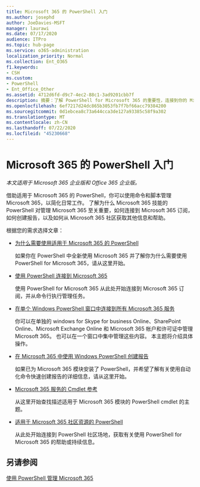 ```yaml
---
title: Microsoft 365 的 PowerShell 入门
ms.author: josephd
author: JoeDavies-MSFT
manager: laurawi
ms.date: 07/17/2020
audience: ITPro
ms.topic: hub-page
ms.service: o365-administration
localization_priority: Normal
ms.collection: Ent_O365
f1.keywords:
- CSH
ms.custom:
- PowerShell
- Ent_Office_Other
ms.assetid: 4712d6fd-d9c7-4ec2-88c1-3ad9201cbb7f
description: 摘要：了解 PowerShell for Microsoft 365 的重要性，连接到你的 Microsoft 365 租户，并获取帮助。
ms.openlocfilehash: 6ef7217d24dc865b3053fb7f7bf66acc79384200
ms.sourcegitcommit: 0d1ebcea8c73a644cca3de127a93385c58f9a302
ms.translationtype: MT
ms.contentlocale: zh-CN
ms.lasthandoff: 07/22/2020
ms.locfileid: "45230668"
---
```

# <a name="getting-started-with-powershell-for-microsoft-365"></a>Microsoft 365 的 PowerShell 入门

*本文适用于 Microsoft 365 企业版和 Office 365 企业版。*

借助适用于 Microsoft 365 的 PowerShell，你可以使用命令和脚本管理 Microsoft 365，以简化日常工作。 了解为什么 Microsoft 365 技能的 PowerShell 对管理 Microsoft 365 至关重要，如何连接到 Microsoft 365 订阅，如何创建报告，以及如何从 Microsoft 365 社区获取其他信息和帮助。
  
根据您的需求选择文章：
  
- [为什么需要使用适用于 Microsoft 365 的 PowerShell](why-you-need-to-use-office-365-powershell.md)
    
    如果你在 PowerShell 中全新使用 Microsoft 365 并了解你为什么需要使用 PowerShell for Microsoft 365，请从这里开始。 
    
- [使用 PowerShell 连接到 Microsoft 365](connect-to-office-365-powershell.md)
    
    使用 PowerShell for Microsoft 365 从此处开始连接到 Microsoft 365 订阅，并从命令行执行管理任务。
    
- [在单个 Windows PowerShell 窗口中连接到所有 Microsoft 365 服务](connect-to-all-office-365-services-in-a-single-windows-powershell-window.md)
    
    你可以在单独的 windows for Skype for business Online、SharePoint Online、Microsoft Exchange Online 和 Microsoft 365 帐户和许可证中管理 Microsoft 365。 也可以在一个窗口中集中管理这些内容。 本主题将介绍具体操作。
    
- [在 Microsoft 365 中使用 Windows PowerShell 创建报告](use-windows-powershell-to-create-reports-in-office-365.md)
    
    如果已为 Microsoft 365 模块安装了 PowerShell，并希望了解有关使用自动化命令快速创建报告的详细信息，请从这里开始。 
    
- [Microsoft 365 服务的 Cmdlet 参考](cmdlet-references-for-office-365-services.md)
    
    从这里开始查找描述适用于 Microsoft 365 模块的 PowerShell cmdlet 的主题。
    
- [适用于 Microsoft 365 社区资源的 PowerShell](office-365-powershell-community-resources.md)
    
    从此处开始连接到 PowerShell 社区场地，获取有关使用 PowerShell for Microsoft 365 的帮助或持续信息。
    
## <a name="see-also"></a>另请参阅

[使用 PowerShell 管理 Microsoft 365](manage-office-365-with-office-365-powershell.md)

